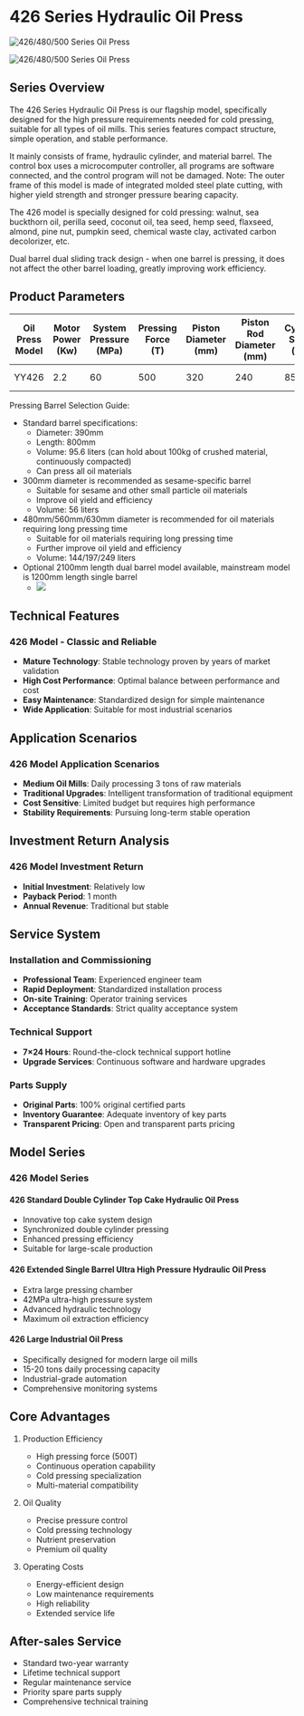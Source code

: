 # 426 Series Hydraulic Oil Press

![426/480/500 Series Oil Press](/images/355-500-series.jpg)

![426/480/500 Series Oil Press](https://i.postimg.cc/B37vQBfQ/202509021407809.png?dl=1)

## Series Overview

The 426 Series Hydraulic Oil Press is our flagship model, specifically designed for the high pressure requirements needed for cold pressing, suitable for all types of oil mills. This series features compact structure, simple operation, and stable performance.

It mainly consists of frame, hydraulic cylinder, and material barrel. The control box uses a microcomputer controller, all programs are software connected, and the control program will not be damaged. Note: The outer frame of this model is made of integrated molded steel plate cutting, with higher yield strength and stronger pressure bearing capacity.

The 426 model is specially designed for cold pressing: walnut, sea buckthorn oil, perilla seed, coconut oil, tea seed, hemp seed, flaxseed, almond, pine nut, pumpkin seed, chemical waste clay, activated carbon decolorizer, etc.

Dual barrel dual sliding track design - when one barrel is pressing, it does not affect the other barrel loading, greatly improving work efficiency.

## Product Parameters

| Oil Press Model | Motor Power (Kw) | System Pressure (MPa) | Pressing Force (T) | Piston Diameter (mm) | Piston Rod Diameter (mm) | Cylinder Stroke (mm) | Barrel Inner Diameter (mm) | Barrel Height (mm) | Oil Press Weight (KG) | Total Weight (T) | External Dimensions (mm) |
|----------------|------------------|----------------------|-------------------|---------------------|------------------------|---------------------|---------------------------|-------------------|---------------------|-----------------|-------------------------|
| YY426          | 2.2              | 60                   | 500               | 320                 | 240                    | 850                 | 390                       | 800               | 5-100               | 2.4-3.1         | 1200×1200×2700          |

Pressing Barrel Selection Guide:
+ Standard barrel specifications:
  - Diameter: 390mm
  - Length: 800mm
  - Volume: 95.6 liters (can hold about 100kg of crushed material, continuously compacted)
  - Can press all oil materials
+ 300mm diameter is recommended as sesame-specific barrel
    - Suitable for sesame and other small particle oil materials
    - Improve oil yield and efficiency
    - Volume: 56 liters
+ 480mm/560mm/630mm diameter is recommended for oil materials requiring long pressing time
    - Suitable for oil materials requiring long pressing time
    - Further improve oil yield and efficiency
    - Volume: 144/197/249 liters
+ Optional 2100mm length dual barrel model available, mainstream model is 1200mm length single barrel
    + ![](https://i.postimg.cc/FrLVzsz9/202509021358425.png?dl=1)

## Technical Features

### 426 Model - Classic and Reliable
- **Mature Technology**: Stable technology proven by years of market validation
- **High Cost Performance**: Optimal balance between performance and cost
- **Easy Maintenance**: Standardized design for simple maintenance
- **Wide Application**: Suitable for most industrial scenarios

## Application Scenarios

### 426 Model Application Scenarios
- **Medium Oil Mills**: Daily processing 3 tons of raw materials
- **Traditional Upgrades**: Intelligent transformation of traditional equipment
- **Cost Sensitive**: Limited budget but requires high performance
- **Stability Requirements**: Pursuing long-term stable operation

## Investment Return Analysis

### 426 Model Investment Return
- **Initial Investment**: Relatively low
- **Payback Period**: 1 month
- **Annual Revenue**: Traditional but stable

## Service System

### Installation and Commissioning
- **Professional Team**: Experienced engineer team
- **Rapid Deployment**: Standardized installation process
- **On-site Training**: Operator training services
- **Acceptance Standards**: Strict quality acceptance system

### Technical Support
- **7×24 Hours**: Round-the-clock technical support hotline
- **Upgrade Services**: Continuous software and hardware upgrades

### Parts Supply
- **Original Parts**: 100% original certified parts
- **Inventory Guarantee**: Adequate inventory of key parts
- **Transparent Pricing**: Open and transparent parts pricing

## Model Series

### 426 Model Series

#### 426 Standard Double Cylinder Top Cake Hydraulic Oil Press
- Innovative top cake system design
- Synchronized double cylinder pressing
- Enhanced pressing efficiency
- Suitable for large-scale production

#### 426 Extended Single Barrel Ultra High Pressure Hydraulic Oil Press
- Extra large pressing chamber
- 42MPa ultra-high pressure system
- Advanced hydraulic technology
- Maximum oil extraction efficiency

#### 426 Large Industrial Oil Press
- Specifically designed for modern large oil mills
- 15-20 tons daily processing capacity
- Industrial-grade automation
- Comprehensive monitoring systems

## Core Advantages
1. Production Efficiency
   - High pressing force (500T)
   - Continuous operation capability
   - Cold pressing specialization
   - Multi-material compatibility

2. Oil Quality
   - Precise pressure control
   - Cold pressing technology
   - Nutrient preservation
   - Premium oil quality

3. Operating Costs
   - Energy-efficient design
   - Low maintenance requirements
   - High reliability
   - Extended service life

## After-sales Service
- Standard two-year warranty
- Lifetime technical support
- Regular maintenance service
- Priority spare parts supply
- Comprehensive technical training